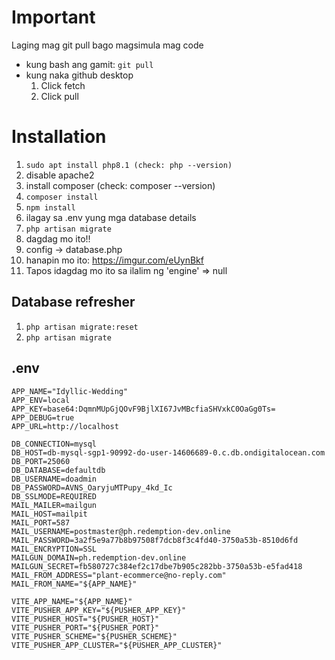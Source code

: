 # Important
Laging mag git pull bago magsimula mag code 
* kung bash ang gamit: ```git pull``` 
* kung naka github desktop
    1. Click fetch
    2. Click pull


# Installation
1. ```sudo apt install php8.1 (check: php --version)```
2. disable apache2 
3. install composer (check: composer --version)
4. ```composer install```
5. ```npm install```
6. ilagay sa .env yung mga database details
7. ```php artisan migrate```
8. dagdag mo ito!!
9. config -> database.php
10. hanapin mo ito: https://imgur.com/eUynBkf
11. Tapos idagdag mo ito sa ilalim ng 'engine' => null

## Database refresher
1. ```php artisan migrate:reset```
2. ```php artisan migrate```

## .env
```
APP_NAME="Idyllic-Wedding"
APP_ENV=local
APP_KEY=base64:DqmnMUpGjQOvF9BjlXI67JvMBcfiaSHVxkC0OaGg0Ts=
APP_DEBUG=true
APP_URL=http://localhost

DB_CONNECTION=mysql
DB_HOST=db-mysql-sgp1-90992-do-user-14606689-0.c.db.ondigitalocean.com
DB_PORT=25060
DB_DATABASE=defaultdb
DB_USERNAME=doadmin
DB_PASSWORD=AVNS_OaryjuMTPupy_4kd_Ic
DB_SSLMODE=REQUIRED
MAIL_MAILER=mailgun
MAIL_HOST=mailpit
MAIL_PORT=587
MAIL_USERNAME=postmaster@ph.redemption-dev.online
MAIL_PASSWORD=3a2f5e9a77b8b97508f7dcb8f3c4fd40-3750a53b-8510d6fd
MAIL_ENCRYPTION=SSL
MAILGUN_DOMAIN=ph.redemption-dev.online
MAILGUN_SECRET=fb580727c384ef2c17dbe7b905c282bb-3750a53b-e5fad418
MAIL_FROM_ADDRESS="plant-ecommerce@no-reply.com"
MAIL_FROM_NAME="${APP_NAME}"

VITE_APP_NAME="${APP_NAME}"
VITE_PUSHER_APP_KEY="${PUSHER_APP_KEY}"
VITE_PUSHER_HOST="${PUSHER_HOST}"
VITE_PUSHER_PORT="${PUSHER_PORT}"
VITE_PUSHER_SCHEME="${PUSHER_SCHEME}"
VITE_PUSHER_APP_CLUSTER="${PUSHER_APP_CLUSTER}"
```
